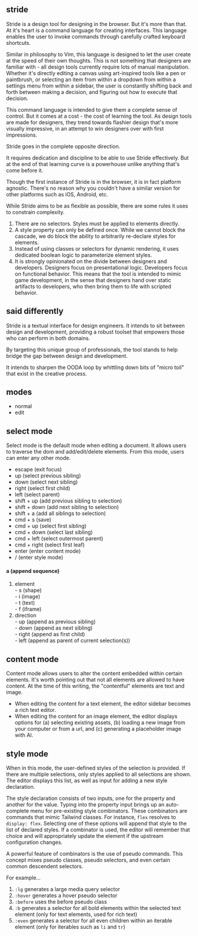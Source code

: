 
## stride

Stride is a design tool for designing in the browser.
But it's more than that.
At it's heart is a command language for creating interfaces.
This language enables the user to invoke commands through carefully crafted keyboard shortcuts.

Similar in philosophy to Vim, this language is designed to let the user create at the speed of their own thoughts.
This is not something that designers are familiar with - all design tools currently require lots of manual manipulation.
Whether it's directly editing a canvas using art-inspired tools like a pen or paintbrush,
or selecting an item from within a dropdown from within a settings menu from within a sidebar,
the user is constantly shifting back and forth between making a decision,
and figuring out how to execute that decision.

This command language is intended to give them a complete sense of control.
But it comes at a cost - the cost of learning the tool.
As design tools are made for designers,
they trend towards flashier design that's more visually impressive,
in an attempt to win designers over with first impressions.

Stride goes in the complete opposite direction.

It requires dedication and discipline to be able to use Stride effectively.
But at the end of that learning curve is a powerhouse unlike anything that's come before it.

Though the first instance of Stride is in the browser,
it is in fact platform agnostic.
There's no reason why you couldn't have a similar version for other platforms such as iOS, Android, etc.

While Stride aims to be as flexible as possible, there are some rules it uses to constrain complexity.

1. There are no selectors. Styles must be applied to elements directly.
2. A style property can only be defined once. While we cannot block the cascade, we do block the ability to arbitrarily re-declare styles for elements.
3. Instead of using classes or selectors for dynamic rendering, it uses dedicated boolean logic to parameterize element styles.
4. It is strongly opinionated on the divide between designers and developers. Designers focus on presentational logic. Developers focus on functional behavior. This means that the tool is intended to mimic game development, in the sense that designers hand over static artifacts to developers, who then bring them to life with scripted behavior.

## said differently

Stride is a textual interface for design engineers.
It intends to sit between design and development, providing a robust toolset that empowers those who can perform in both domains.

By targeting this unique group of professionals, the tool stands to help bridge the gap between design and development.

It intends to sharpen the OODA loop by whittling down bits of "micro toil" that exist in the creative process.




## modes
  - normal
  - edit


## select mode

Select mode is the default mode when editing a document.
It allows users to traverse the dom and add/edit/delete elements.
From this mode, users can enter any other mode.

  - escape (exit focus)
  - up (select previous sibling)
  - down (select next sibling)
  - right (select first child)
  - left (select parent)
  - shift + up (add previous sibling to selection)
  - shift + down (add next sibling to selection)
  - shift + a (add all siblings to selection)
  - cmd + s (save)
  - cmd + up (select first sibling)
  - cmd + down (select last sibling)
  - cmd + left (select outermost parent)
  - cmd + right (select first leaf)
  - enter (enter content mode)
  - / (enter style mode)

  #### a (append sequence)
  1. element  
    - s (shape)  
    - i (image)  
    - t (text)  
    - f (iframe)  
  2. direction  
    - up (append as previous sibling)  
    - down (append as next sibling)  
    - right (append as first child)  
    - left (append as parent of current selection(s))  

## content mode

Content mode allows users to alter the content embedded within certain elements.
It's worth pointing out that not all elements are allowed to have content.
At the time of this writing, the "contentful" elements are text and image.

- When editing the content for a text element, the editor sidebar becomes a rich text editor.
- When editing the content for an image element, the editor displays options for (a) selecting existing assets, (b) loading a new image from your computer or from a url, and (c) generating a placeholder image with AI.

## style mode

When in this mode, the user-defined styles of the selection is provided.
If there are multiple selections, only styles applied to all selections are shown.
The editor displays this list, as well as input for adding a new style declaration.

The style declaration consists of two inputs, one for the property and another for the value.
Typing into the property input brings up an auto-complete menu for pre-existing style combinators.
These combinators are commands that mimic Tailwind classes.
For instance, `flex` resolves to `display: flex`.
Selecting one of these options will append that style to the list of declared styles.
If a combinator is used, the editor will remember that choice and will appropriately update the element if the upstream configuration changes.

A powerful feature of combinators is the use of pseudo commands.
This concept mixes pseudo classes, pseudo selectors, and even certain common descendent selectors.

For example...

1. `:lg` generates a large media query selector
2. `:hover` generates a hover pseudo selector
3. `:before` uses the before pseudo class
4. `:b` generates a selector for all bold elements within the selected text element (only for text elements, used for rich text)
5. `:even` generates a selector for all even children within an iterable element (only for iterables such as `li` and `tr`)

